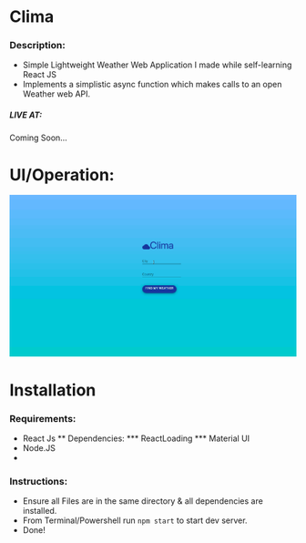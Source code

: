 # Clima

### Description:

* Simple Lightweight Weather Web Application I made while self-learning React JS
* Implements a simplistic async function which makes calls to an open Weather web API.

##### LIVE AT: 
Coming Soon…

# UI/Operation:

![Alt Text](./Clima.gif)


# Installation
### Requirements:
* React Js
	** Dependencies:
		*** ReactLoading
		*** Material UI
* Node.JS
* 

### Instructions:
* Ensure all Files are in the same directory & all dependencies are installed.
* From Terminal/Powershell run ```npm start``` to start dev server.
* Done!

